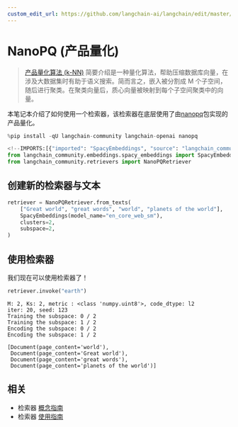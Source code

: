 ```yaml
---
custom_edit_url: https://github.com/langchain-ai/langchain/edit/master/docs/docs/integrations/retrievers/nanopq.ipynb
---
```

# NanoPQ (产品量化)

>[产品量化算法 (k-NN)](https://towardsdatascience.com/similarity-search-product-quantization-b2a1a6397701) 简要介绍是一种量化算法，帮助压缩数据库向量，在涉及大数据集时有助于语义搜索。简而言之，嵌入被分割成 M 个子空间，随后进行聚类。在聚类向量后，质心向量被映射到每个子空间聚类中的向量。

本笔记本介绍了如何使用一个检索器，该检索器在底层使用了由[nanopq](https://github.com/matsui528/nanopq)包实现的产品量化。


```python
%pip install -qU langchain-community langchain-openai nanopq
```


```python
<!--IMPORTS:[{"imported": "SpacyEmbeddings", "source": "langchain_community.embeddings.spacy_embeddings", "docs": "https://python.langchain.com/api_reference/community/embeddings/langchain_community.embeddings.spacy_embeddings.SpacyEmbeddings.html", "title": "NanoPQ (Product Quantization)"}, {"imported": "NanoPQRetriever", "source": "langchain_community.retrievers", "docs": "https://python.langchain.com/api_reference/community/retrievers/langchain_community.retrievers.nanopq.NanoPQRetriever.html", "title": "NanoPQ (Product Quantization)"}]-->
from langchain_community.embeddings.spacy_embeddings import SpacyEmbeddings
from langchain_community.retrievers import NanoPQRetriever
```

## 创建新的检索器与文本


```python
retriever = NanoPQRetriever.from_texts(
    ["Great world", "great words", "world", "planets of the world"],
    SpacyEmbeddings(model_name="en_core_web_sm"),
    clusters=2,
    subspace=2,
)
```

## 使用检索器

我们现在可以使用检索器了！


```python
retriever.invoke("earth")
```
```output
M: 2, Ks: 2, metric : <class 'numpy.uint8'>, code_dtype: l2
iter: 20, seed: 123
Training the subspace: 0 / 2
Training the subspace: 1 / 2
Encoding the subspace: 0 / 2
Encoding the subspace: 1 / 2
```


```output
[Document(page_content='world'),
 Document(page_content='Great world'),
 Document(page_content='great words'),
 Document(page_content='planets of the world')]
```



## 相关

- 检索器 [概念指南](/docs/concepts/#retrievers)
- 检索器 [使用指南](/docs/how_to/#retrievers)
